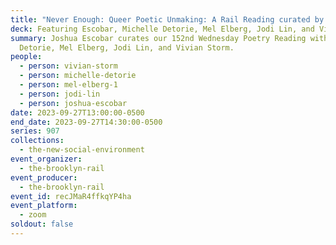```yaml
---
title: "Never Enough: Queer Poetic Unmaking: A Rail Reading curated by Joshua Escobar"
deck: Featuring Escobar, Michelle Detorie, Mel Elberg, Jodi Lin, and Vivian Storm
summary: Joshua Escobar curates our 152nd Wednesday Poetry Reading with Michelle
  Detorie, Mel Elberg, Jodi Lin, and Vivian Storm.
people:
  - person: vivian-storm
  - person: michelle-detorie
  - person: mel-elberg-1
  - person: jodi-lin
  - person: joshua-escobar
date: 2023-09-27T13:00:00-0500
end_date: 2023-09-27T14:30:00-0500
series: 907
collections:
  - the-new-social-environment
event_organizer:
  - the-brooklyn-rail
event_producer:
  - the-brooklyn-rail
event_id: recJMaR4ffkqYP4ha
event_platform:
  - zoom
soldout: false
---
```

